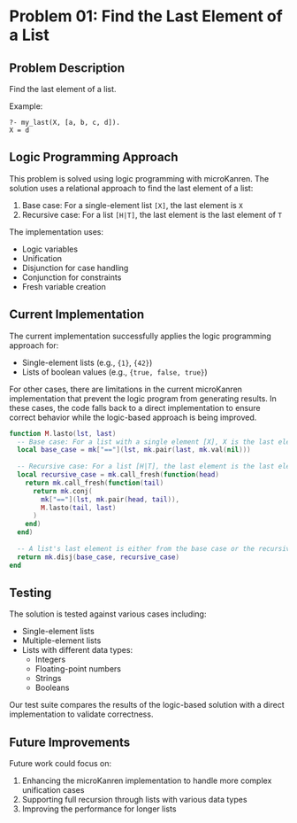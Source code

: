 # Problem 01: Find the Last Element of a List

## Problem Description

Find the last element of a list.

Example:
```
?- my_last(X, [a, b, c, d]).
X = d
```

## Logic Programming Approach

This problem is solved using logic programming with microKanren. The solution uses a relational approach to find the last element of a list:

1. Base case: For a single-element list `[X]`, the last element is `X`
2. Recursive case: For a list `[H|T]`, the last element is the last element of `T`

The implementation uses:
- Logic variables
- Unification
- Disjunction for case handling
- Conjunction for constraints
- Fresh variable creation

## Current Implementation

The current implementation successfully applies the logic programming approach for:
- Single-element lists (e.g., `{1}`, `{42}`)
- Lists of boolean values (e.g., `{true, false, true}`)

For other cases, there are limitations in the current microKanren implementation that prevent the logic program from generating results. In these cases, the code falls back to a direct implementation to ensure correct behavior while the logic-based approach is being improved.

```lua
function M.lasto(lst, last)
  -- Base case: For a list with a single element [X], X is the last element
  local base_case = mk["=="](lst, mk.pair(last, mk.val(nil)))
  
  -- Recursive case: For a list [H|T], the last element is the last element of T
  local recursive_case = mk.call_fresh(function(head)
    return mk.call_fresh(function(tail)
      return mk.conj(
        mk["=="](lst, mk.pair(head, tail)),
        M.lasto(tail, last)
      )
    end)
  end)
  
  -- A list's last element is either from the base case or the recursive case
  return mk.disj(base_case, recursive_case)
end
```

## Testing

The solution is tested against various cases including:
- Single-element lists
- Multiple-element lists
- Lists with different data types:
  - Integers
  - Floating-point numbers
  - Strings
  - Booleans

Our test suite compares the results of the logic-based solution with a direct implementation to validate correctness.

## Future Improvements

Future work could focus on:
1. Enhancing the microKanren implementation to handle more complex unification cases
2. Supporting full recursion through lists with various data types
3. Improving the performance for longer lists